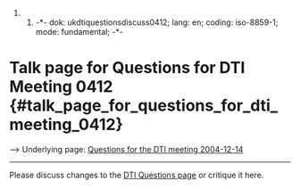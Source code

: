 1.  1.  -\*- dok: ukdtiquestionsdiscuss0412; lang: en; coding:
        iso-8859-1; mode: fundamental; -\*-

# Talk page for Questions for DTI Meeting 0412 {#talk_page_for_questions_for_dti_meeting_0412}

\--\> Underlying page: [ Questions for the DTI meeting
2004-12-14](UkDtiQuestions0412En "wikilink")

------------------------------------------------------------------------

Please discuss changes to the [ DTI Questions
page](UkDtiQuestions0412En "wikilink") or critique it here.
